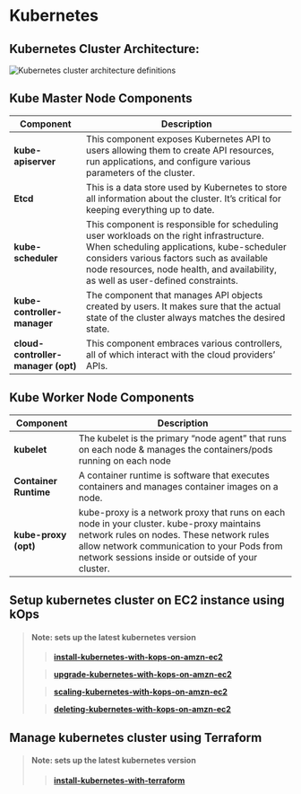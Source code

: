 
# Kubernetes

## Kubernetes Cluster Architecture: ##

![Kubernetes cluster architecture definitions](https://kubernetes.io/images/docs/kubernetes-cluster-architecture.svg)

## Kube Master Node Components ##

| Component | Description |
| --------- | ----------- |
| **kube-apiserver** | This component exposes Kubernetes API to users allowing them to create API resources, run applications, and configure various parameters of the cluster. |
| **Etcd** | This is a data store used by Kubernetes to store all information about the cluster. It’s critical for keeping everything up to date. |
| **kube-scheduler** | This component is responsible for scheduling user workloads on the right infrastructure. When scheduling applications, kube-scheduler considers various factors such as available node resources, node health, and availability, as well as user-defined constraints. |
| **kube-controller-manager** | The component that manages API objects created by users. It makes sure that the actual state of the cluster always matches the desired state. |
| **cloud-controller-manager (opt)** | This component embraces various controllers, all of which interact with the cloud providers’ APIs. |


## Kube Worker Node Components ##

| Component | Description |
| --------- | ----------- |
| **kubelet** | The kubelet is the primary “node agent” that runs on each node & manages the containers/pods running on each node |
| **Container Runtime** | A container runtime is software that executes containers and manages container images on a node. |
| **kube-proxy (opt)** | kube-proxy is a network proxy that runs on each node in your cluster. kube-proxy maintains network rules on nodes. These network rules allow network communication to your Pods from network sessions inside or outside of your cluster. |


## Setup kubernetes cluster on EC2 instance using kOps ##
> #### Note: sets up the latest kubernetes version
>
>> **[install-kubernetes-with-kops-on-amzn-ec2](https://github.com/ashuhatkar/ashulearn-kubernetes-setup-on-prod-systems/blob/develop/01-install/install-kubernetes-with-kops-on-amzn-ec2.md)**
>
>> **[upgrade-kubernetes-with-kops-on-amzn-ec2](https://github.com/ashuhatkar/ashulearn-kubernetes-setup-on-prod-systems/blob/develop/02-upgrade/upgrade-kubernetes-with-kops-on-amzn-ec2.md)**
>
>> **[scaling-kubernetes-with-kops-on-amzn-ec2](https://github.com/ashuhatkar/ashulearn-kubernetes-setup-on-prod-systems/blob/develop/03-scaling/scaling-kubernetes-with-kops-on-amzn-ec2.md)**
>
>> **[deleting-kubernetes-with-kops-on-amzn-ec2](https://github.com/ashuhatkar/ashulearn-kubernetes-setup-on-prod-systems/blob/develop/04-deleting/deleting-kubernetes-with-kops-on-amzn-ec2.md)**

## Manage kubernetes cluster using Terraform ##
> #### Note: sets up the latest kubernetes version
>
>> **[install-kubernetes-with-terraform](https://github.com/ashuhatkar/ashulearn-kubernetes-setup-on-prod-systems/blob/develop/01-install/install-kubernetes-with-terraform-on-amzn-ec2.md)**
>